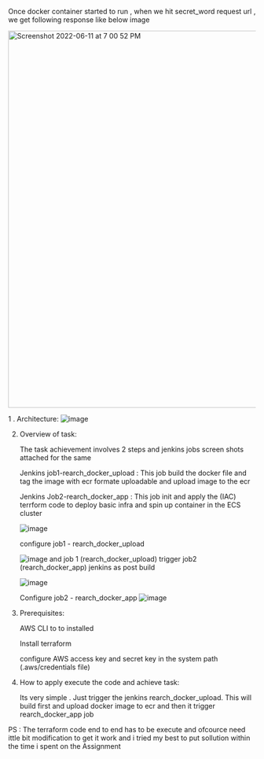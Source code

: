 

Once docker container started to run , when we hit secret_word request url , we get following response like below image

<img width="767" alt="Screenshot 2022-06-11 at 7 00 52 PM" src="https://user-images.githubusercontent.com/5584558/173190060-524e7c20-55c1-402c-a6e3-f967858b3e6b.png">


1 . Architecture:
![image](https://user-images.githubusercontent.com/5584558/173242165-5fb4eb7c-74bb-48de-b3b7-847f54ee1d8e.png)



2. Overview of task:
 
      The task achievement involves 2 steps and jenkins jobs screen shots attached for the same 


     Jenkins job1-rearch_docker_upload : This job build the docker file and tag the image with ecr formate uploadable and upload image to the ecr
     
     Jenkins Job2-rearch_docker_app : This job init and apply the (IAC) terrform code to deploy basic infra and spin up container in the ECS cluster
     
     ![image](https://user-images.githubusercontent.com/5584558/173242673-58fb0d06-02cc-4deb-8a7c-a12fe3cf5964.png)
     
     configure job1 - rearch_docker_upload
     
     ![image](https://user-images.githubusercontent.com/5584558/173242785-ecc8b3cb-4f6a-4d60-b88a-1365e13e70c2.png)
     and job 1 (rearch_docker_upload) trigger job2 (rearch_docker_app) jenkins as post build 
     
     ![image](https://user-images.githubusercontent.com/5584558/173242826-67c59632-0523-4bb9-abf7-9fba3c065094.png)
      
      Configure job2 - rearch_docker_app
      ![image](https://user-images.githubusercontent.com/5584558/173242882-e0160a05-fd6e-4f90-88c7-bc44284a4e29.png)



3. Prerequisites:

    AWS CLI to to installed 
    
    Install terraform 
    
    configure AWS access key and secret key in the system path (.aws/credentials file)

4. How to apply execute the code and achieve task:

    Its very simple . Just trigger the jenkins rearch_docker_upload. This will build first and upload docker image to ecr and then it trigger rearch_docker_app job
    

PS : 
      The terraform code end to end has to be execute and ofcource need ittle bit modification to get it work and i tried my best to put sollution within
      the time i spent on the Assignment
